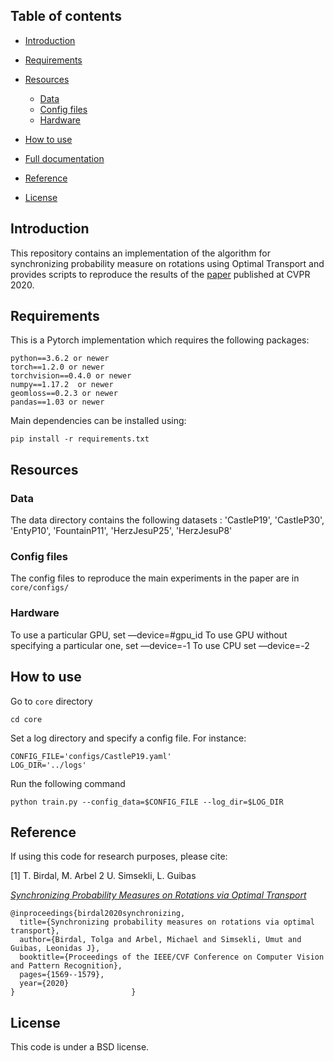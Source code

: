 ## Table of contents

* [Introduction](#introduction)
* [Requirements](#requirements)

* [Resources](#resources)
   * [Data](#data)
   * [Config files](#config-files)
   * [Hardware](#hardware)

* [How to use](#how-to-use)
* [Full documentation](#full-documentation)
* [Reference](#reference)
* [License](#license)

## Introduction

This repository contains an implementation of the algorithm for synchronizing probability measure on rotations using Optimal Transport and provides scripts to reproduce the results of the [paper](https://openaccess.thecvf.com/content_CVPR_2020/papers/Birdal_Synchronizing_Probability_Measures_on_Rotations_via_Optimal_Transport_CVPR_2020_paper.pdf) published at CVPR 2020.


## Requirements


This is a Pytorch implementation which requires the following packages:

```
python==3.6.2 or newer
torch==1.2.0 or newer
torchvision==0.4.0 or newer
numpy==1.17.2  or newer
geomloss==0.2.3 or newer
pandas==1.03 or newer
```

Main dependencies can be installed using:

```
pip install -r requirements.txt
```





## Resources

### Data

The data directory contains the following datasets : 'CastleP19', 'CastleP30', 'EntyP10', 'FountainP11', 'HerzJesuP25', 'HerzJesuP8'

### Config files
The config files to reproduce the main experiments in the paper are in ```core/configs/``` 


### Hardware

To use a particular GPU, set —device=#gpu_id
To use GPU without specifying a particular one, set —device=-1
To use CPU set —device=-2



## How to use


Go to ```core``` directory

```
cd core 
```
Set a log directory and specify a config file. For instance:
```
CONFIG_FILE='configs/CastleP19.yaml'
LOG_DIR='../logs'

```

Run the following command 

```
python train.py --config_data=$CONFIG_FILE --log_dir=$LOG_DIR
```
 


## Reference

If using this code for research purposes, please cite:

[1] T. Birdal,  M. Arbel 2 U. Simsekli, L. Guibas 

[*Synchronizing Probability Measures on Rotations via Optimal Transport*](https://openaccess.thecvf.com/content_CVPR_2020/papers/Birdal_Synchronizing_Probability_Measures_on_Rotations_via_Optimal_Transport_CVPR_2020_paper.pdf)

```
@inproceedings{birdal2020synchronizing,
  title={Synchronizing probability measures on rotations via optimal transport},
  author={Birdal, Tolga and Arbel, Michael and Simsekli, Umut and Guibas, Leonidas J},
  booktitle={Proceedings of the IEEE/CVF Conference on Computer Vision and Pattern Recognition},
  pages={1569--1579},
  year={2020}
}                          }
```

## License 

This code is under a BSD license.